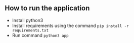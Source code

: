 ## How to run the application

- Install python3
- Install requirements using the command `pip install -r requirements.txt`
- Run command `python3 app`

